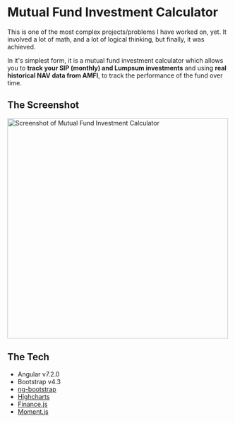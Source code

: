 # Mutual Fund Investment Calculator

This is one of the most complex projects/problems I have worked on, yet. It involved a lot of math, and a lot of logical thinking, but finally, it was achieved.

In it's simplest form, it is a mutual fund investment calculator which allows you to **track your SIP (monthly) and Lumpsum investments** and using **real historical NAV data from AMFI**, to track the performance of the fund over time.

## The Screenshot
<img src="https://i.imgur.com/bP7SDDx.png" alt="Screenshot of Mutual Fund Investment Calculator" width="500px" />

## The Tech
* Angular v7.2.0
* Bootstrap v4.3
* [ng-bootstrap](https://ng-bootstrap.github.io/#/home)
* [Highcharts](https://www.highcharts.com/)
* [Finance.js](http://financejs.org/)
* [Moment.js](https://momentjs.com/)